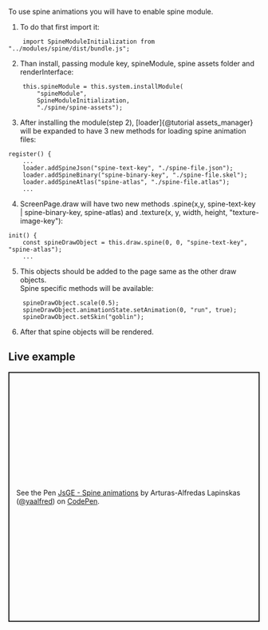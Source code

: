 To use spine animations you will have to enable spine module.
1. To do that first import it:
```
    import SpineModuleInitialization from "../modules/spine/dist/bundle.js";
```
2. Than install, passing module key, spineModule, spine assets folder and renderInterface:
```
    this.spineModule = this.system.installModule(
        "spineModule",
        SpineModuleInitialization,
        "./spine/spine-assets");
```
3. After installing the module(step 2), [loader]{@tutorial assets_manager} will be expanded to have 3 new methods for loading spine animation files:
```
register() {
    ...
    loader.addSpineJson("spine-text-key", "./spine-file.json");
    loader.addSpineBinary("spine-binary-key", "./spine-file.skel");
    loader.addSpineAtlas("spine-atlas", "./spine-file.atlas");
    ...
```
4. ScreenPage.draw will have two new methods .spine(x,y, spine-text-key | spine-binary-key, spine-atlas) and .texture(x, y, width, height, "texture-image-key"):
```
init() {
    const spineDrawObject = this.draw.spine(0, 0, "spine-text-key", "spine-atlas");
    ...
```
5. This objects should be added to the page same as the other draw objects. <br />
    Spine specific methods will be available:
```
    spineDrawObject.scale(0.5);
    spineDrawObject.animationState.setAnimation(0, "run", true);
    spineDrawObject.setSkin("goblin");
```
6. After that spine objects will be rendered.

## Live example

<p class="codepen" data-height="500" data-default-tab="js,result" data-slug-hash="MWLRBjp" data-user="yaalfred" style="height: 500px; box-sizing: border-box; display: flex; align-items: center; justify-content: center; border: 2px solid; margin: 1em 0; padding: 1em;">
  <span>See the Pen <a href="https://codepen.io/yaalfred/pen/MWLRBjp">
  JsGE - Spine animations</a> by Arturas-Alfredas Lapinskas (<a href="https://codepen.io/yaalfred">@yaalfred</a>)
  on <a href="https://codepen.io">CodePen</a>.</span>
</p>
<script async src="https://cpwebassets.codepen.io/assets/embed/ei.js"></script>